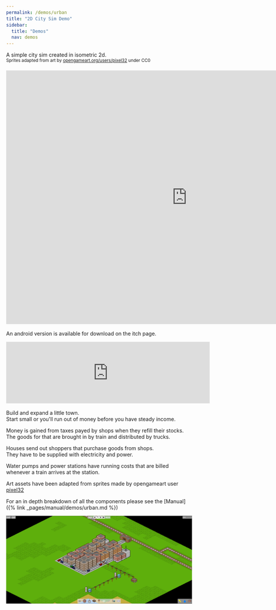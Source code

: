 ```yaml
---
permalink: /demos/urban
title: "2D City Sim Demo"
sidebar:
  title: "Demos"
  nav: demos
---
```


A simple city sim created in isometric 2d.  
<sup>Sprites adapted from art by [opengameart.org/users/pixel32](https://opengameart.org/users/pixel32) under CC0</sup>

<iframe frameborder="0" src="https://itch.io/embed-upload/13109778?color=000000" allowfullscreen="0" width="980" height="688"></iframe>  
  
An android version is available for download on the itch page.
<iframe frameborder="0" src="https://itch.io/embed/983251" width="552" height="167"><a href="https://softleitner.itch.io/ccbk-urban-demo">CCBK Urban Demo by SoftLeitner</a></iframe>

Build and expand a little town.  
Start small or you'll run out of money before you have steady income.  
  
Money is gained from taxes payed by shops when they refill their stocks.  
The goods for that are brought in by train and distributed by trucks.  
  
Houses send out shoppers that purchase goods from shops.  
They have to be supplied with electricity and power.  
  
Water pumps and power stations have running costs that are billed whenever a train arrives at the station.
  
Art assets have been adapted from sprites made by opengameart user [pixel32](https://opengameart.org/users/pixel32)
  
For an in depth breakdown of all the components please see the [Manual]({% link _pages/manual/demos/urban.md %})

![Defense Won](/assets/images/urban.PNG)